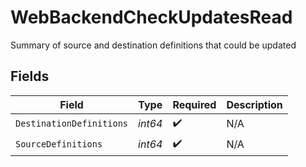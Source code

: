 # WebBackendCheckUpdatesRead

Summary of source and destination definitions that could be updated


## Fields

| Field                    | Type                     | Required                 | Description              |
| ------------------------ | ------------------------ | ------------------------ | ------------------------ |
| `DestinationDefinitions` | *int64*                  | :heavy_check_mark:       | N/A                      |
| `SourceDefinitions`      | *int64*                  | :heavy_check_mark:       | N/A                      |